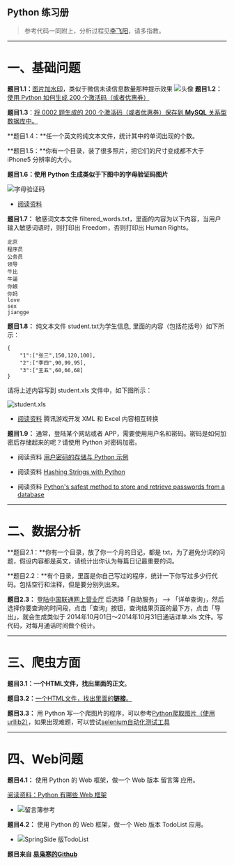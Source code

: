 ## Python 练习册 ##

> 参考代码一同附上，分析过程见[李飞阳](https://mmmxcc.cn/tags/Python%E7%BB%83%E4%B9%A0%E9%A2%98/)，请多指教。

---
# 一、基础问题

**题目1.1：**[图片加水印](https://mmmxcc.cn/2016/12/16/%E7%AC%AC%E4%B8%80%E9%A2%98%EF%BC%9APython%E5%9B%BE%E7%89%87%E6%B7%BB%E5%8A%A0%E6%B0%B4%E5%8D%B0/)，类似于微信未读信息数量那种提示效果
![头像](http://cdn.mmmxcc.cn/blog/20161216/115246388.jpg?imageMogr2/thumbnail/!80p)
**题目1.2：**[使用 Python 如何生成 200 个激活码（或者优惠券）](https://mmmxcc.cn/2017/02/07/%E7%AC%AC%E4%BA%8C%E9%A2%98%EF%BC%9A%E4%BD%BF%E7%94%A8-Python-%E5%A6%82%E4%BD%95%E7%94%9F%E6%88%90-200-%E4%B8%AA%E6%BF%80%E6%B4%BB%E7%A0%81/)

**题目1.3**：[将 0002 题生成的 200 个激活码（或者优惠券）保存到 **MySQL** 关系型数据库中。 ](https://mmmxcc.cn/2017/02/10/%E7%AC%AC%E4%B8%89%E9%A2%98%EF%BC%9A%E5%B0%86200%E4%B8%AA%E6%BF%80%E6%B4%BB%E7%A0%81%E4%BF%9D%E5%AD%98%E5%88%B0-MySQL/)


**题目1.4：**任一个英文的纯文本文件，统计其中的单词出现的个数。

**题目1.5：**你有一个目录，装了很多照片，把它们的尺寸变成都不大于 iPhone5 分辨率的大小。

**题目1.6：**使用 Python 生成类似于下图中的**字母验证码图片**

![字母验证码](http://i.imgur.com/aVhbegV.jpg)

- [阅读资料](http://stackoverflow.com/questions/2823316/generate-a-random-letter-in-python) 

**题目1.7：** 敏感词文本文件 filtered_words.txt，里面的内容为以下内容，当用户输入敏感词语时，则打印出 Freedom，否则打印出 Human Rights。

    北京
    程序员
    公务员
    领导
    牛比
    牛逼
    你娘
    你妈
    love
    sex
	jiangge

**题目1.8：** 纯文本文件 student.txt为学生信息, 里面的内容（包括花括号）如下所示：

    {
    	"1":["张三",150,120,100],
    	"2":["李四",90,99,95],
    	"3":["王五",60,66,68]
    }

请将上述内容写到 student.xls 文件中，如下图所示：

![student.xls](http://i.imgur.com/nPDlpme.jpg)

- [阅读资料](http://www.cnblogs.com/skynet/archive/2013/05/06/3063245.html) 腾讯游戏开发 XML 和 Excel 内容相互转换

**题目1.9：** 通常，登陆某个网站或者 APP，需要使用用户名和密码。密码是如何加密后存储起来的呢？请使用 Python 对密码加密。

- 阅读资料 [用户密码的存储与 Python 示例](http://zhuoqiang.me/password-storage-and-python-example.html)

- 阅读资料 [Hashing Strings with Python](http://www.pythoncentral.io/hashing-strings-with-python/)

- 阅读资料 [Python's safest method to store and retrieve passwords from a database](http://stackoverflow.com/questions/2572099/pythons-safest-method-to-store-and-retrieve-passwords-from-a-database)

---
# 二、数据分析

**题目2.1：**你有一个目录，放了你一个月的日记，都是 txt，为了避免分词的问题，假设内容都是英文，请统计出你认为每篇日记最重要的词。

**题目2.2：**有个目录，里面是你自己写过的程序，统计一下你写过多少行代码。包括空行和注释，但是要分别列出来。

**题目2.3：** [登陆中国联通网上营业厅](http://iservice.10010.com/index_.html) 后选择「自助服务」 --> 「详单查询」，然后选择你要查询的时间段，点击「查询」按钮，查询结果页面的最下方，点击「导出」，就会生成类似于 2014年10月01日～2014年10月31日通话详单.xls 文件。写代码，对每月通话时间做个统计。

---
# 三、爬虫方面

**题目3.1：**一个HTML文件，找出里面的**正文**。

**题目3.2：**[一个HTML文件，找出里面的**链接**。](https://mmmxcc.cn/2016/12/13/%E6%8F%90%E5%8F%96%E7%BD%91%E9%A1%B5%E4%BF%A1%E6%81%AF/)

**题目3.3：** 用 Python 写一个爬图片的程序，可以参考[Python爬取图片（使用urllib2）](https://mmmxcc.cn/2016/12/15/Python%E7%88%AC%E5%8F%96%E5%9B%BE%E7%89%87%EF%BC%88%E4%BD%BF%E7%94%A8urllib2%EF%BC%89/)，如果出现难题，可以尝试[selenium自动化测试工具](https://mmmxcc.cn/2016/12/29/%E4%BD%BF%E7%94%A8Python-selenium%E5%A4%84%E7%90%86%E9%A1%B5%E9%9D%A2%E5%BB%B6%E8%BF%9F%E5%8A%A0%E8%BD%BD%E9%97%AE%E9%A2%98/)



---
#  四、Web问题

**题目4.1：** 使用 Python 的 Web 框架，做一个 Web 版本 留言簿 应用。

[阅读资料：Python 有哪些 Web 框架](http://v2ex.com/t/151643#reply53)

- ![留言簿参考](http://i.imgur.com/VIyCZ0i.jpg)


**题目4.2：** 使用 Python 的 Web 框架，做一个 Web 版本 TodoList 应用。

- ![SpringSide 版TodoList](http://i.imgur.com/NEf7zHp.jpg)



**题目来自 [易枭寒的Github](https://github.com/Yixiaohan)**

